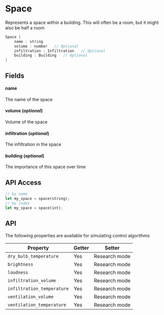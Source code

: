 # Space

  Represents a space within a building. This will
  often be a room, but it might also be half a room


```rs
Space {
	name : string
	volume : number   // Optional
	infiltration : Infiltration   // Optional
	building : Building   // Optional
}
```

## Fields



#### name

  The name of the space




#### volume  (*optional*)

  Volume of the space




#### infiltration  (*optional*)

  The infiltration in the space




#### building  (*optional*)

  The importance of this space over time






## API Access

```rs
// by name
let my_space = space(string);
// by index
let my_space = space(int);
```



## API

The following properties are available for simulating control algorithms


| Property | Getter | Setter |
|----------|--------|--------|
| `dry_bulb_temperature` | Yes   | Research mode |
| `brightness` | Yes   | Research mode |
| `loudness` | Yes   | Research mode |
| `infiltration_volume` | Yes   | Research mode |
| `infiltration_temperature` | Yes   | Research mode |
| `ventilation_volume` | Yes   | Research mode |
| `ventilation_temperature` | Yes   | Research mode |